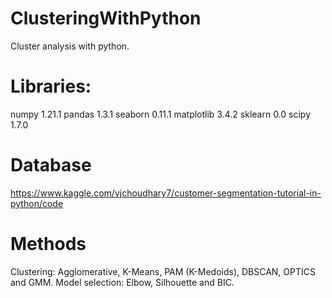 # ClusteringWithPython

Cluster analysis with python. 

# Libraries:

numpy 1.21.1
pandas 1.3.1
seaborn 0.11.1
matplotlib 3.4.2
sklearn 0.0
scipy 1.7.0

# Database

https://www.kaggle.com/vjchoudhary7/customer-segmentation-tutorial-in-python/code

# Methods

Clustering: Agglomerative, K-Means, PAM (K-Medoids), DBSCAN, OPTICS and GMM.
Model selection: Elbow, Silhouette and BIC.
